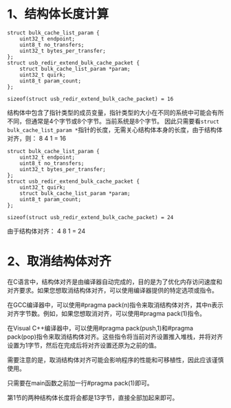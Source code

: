 # 1、结构体长度计算
```
struct bulk_cache_list_param {
    uint32_t endpoint;
    uint8_t no_transfers;
    uint32_t bytes_per_transfer;
};
struct usb_redir_extend_bulk_cache_packet {
    struct bulk_cache_list_param *param;
    uint32_t quirk;
    uint8_t param_count;
};

sizeof(struct usb_redir_extend_bulk_cache_packet) = 16
```
结构体中包含了指针类型的成员变量，指针类型的大小在不同的系统中可能会有所不同，但通常是4个字节或8个字节。当前系统是8个字节。
因此只需要看`struct bulk_cache_list_param *`指针的长度，无需关心结构体本身的长度，由于结构体对齐，则：
8
4 1
= 16

```
struct bulk_cache_list_param {
    uint32_t endpoint;
    uint8_t no_transfers;
    uint32_t bytes_per_transfer;
};
struct usb_redir_extend_bulk_cache_packet {
    uint32_t quirk;
    struct bulk_cache_list_param *param;
    uint8_t param_count;
};

sizeof(struct usb_redir_extend_bulk_cache_packet) = 24
```
由于结构体对齐：
4
8
1
= 24

# 2、取消结构体对齐
在C语言中，结构体对齐是由编译器自动完成的，目的是为了优化内存访问速度和对齐要求。如果您想取消结构体对齐，可以使用编译器提供的特定选项或指令。

在GCC编译器中，可以使用#pragma pack(n)指令来取消结构体对齐，其中n表示对齐字节数。例如，如果您想取消对齐，可以使用#pragma pack(1)指令。

在Visual C++编译器中，可以使用#pragma pack(push,1)和#pragma pack(pop)指令来取消结构体对齐。这些指令将当前对齐设置推入堆栈，并将对齐设置为1字节，然后在完成后将对齐设置还原为之前的值。

需要注意的是，取消结构体对齐可能会影响程序的性能和可移植性，因此应该谨慎使用。

只需要在main函数之前加一行#pragma pack(1)即可。

第1节的两种结构体长度将会都是13字节，直接全部加起来即可。





